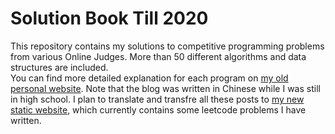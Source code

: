 # Solution Book Till 2020
This repository contains my solutions to competitive programming problems from various Online Judges. More than 50 different algorithms and data structures are included.  
You can find more detailed explanation for each program on [my old personal website](cnblogs.com/iiyiyi). Note that the blog was written in Chinese while I was still in high school. I plan to translate and transfre all these posts to [my new static website](iiyiyi.github.io), which currently contains some leetcode problems I have written.
